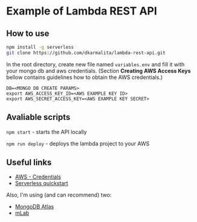 # Example of Lambda REST API

## How to use

```sh
npm install -g serverless
git clone https://github.com/dkarmalita/lambda-rest-api.git
```

In the root directory, create new file named `variables.env` and fill it with your mongo db and aws credentials. (Section **Creating AWS Access Keys** bellow contains guidelines how to obtain the AWS credentials.)

```
DB=<MONGO DB CREATE PARAMS>
export AWS_ACCESS_KEY_ID=<AWS EXAMPLE KEY ID>
export AWS_SECRET_ACCESS_KEY=<AWS EXAMPLE KEY SECRET>
```

## Avaliable scripts

`npm start` - starts the API locally

`npm run deploy` - deploys the lambda project to your AWS


## Useful links

* [AWS - Credentials](https://serverless.com/framework/docs/providers/aws/guide/credentials/)
* [Serverless quickstart](https://serverless.com/framework/docs/providers/aws/guide/quick-start/)

Also, I'm using (and can recommend) two:

* [MongoDB Atlas](https://www.mongodb.com/cloud/atlas)
* [mLab](https://mlab.com/welcome/)

